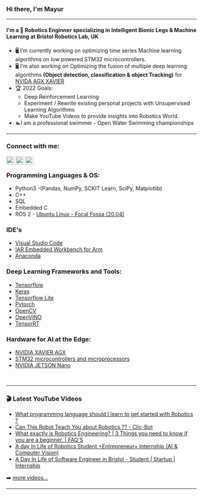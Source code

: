### Hi there, I'm Mayur
---
#### I'm a 🤖 Robotics Enginner specializing in Intelligent Bionic Legs & Machine Learning at Bristol Robotics Lab, UK 

- 🖥️ I’m currently working on optimizing time series Machine learning algorithms on low powered STM32 microcontrollers.
- 🖥️ I’m also working on Optimizing the fusion of multiple deep learning algorithms **(Object detection, classification & object Tracking)** for [NVIDA AGX XAVIER](https://www.nvidia.com/en-gb/autonomous-machines/embedded-systems/jetson-agx-xavier/)
- 🏆 2022 Goals: 
    -  Deep Reinforcement Learning
    -  Experiment / Rewrite existing personal projects with Unsupervised Learning Algorithms 
    -  Make YouTube Videos to provide insights into Robotics World.
- 🏊I am a professional swimmer - Open Water Swimming championships

---
### Connect with me:

[<img align="left" alt="codeSTACKr | YouTube" width="22px" src="https://cdn.jsdelivr.net/npm/simple-icons@v3/icons/youtube.svg" />][youtube]
[<img align="left" alt="codeSTACKr | LinkedIn" width="22px" src="https://cdn.jsdelivr.net/npm/simple-icons@v3/icons/linkedin.svg" />][linkedin]
[<img align="left" alt="codeSTACKr | Instagram" width="22px" src="https://cdn.jsdelivr.net/npm/simple-icons@v3/icons/instagram.svg" />][instagram]

<br />

### Programming Languages & OS:

+ Python3 -(Pandas, NumPy, SCKIT Learn, SciPy, Matplotlib)
+ C++
+ SQL
+ Embedded C
+ ROS 2 - [Ubuntu Linux - Focal Fossa (20.04)](https://docs.ros.org/en/foxy/Installation/Ubuntu-Development-Setup.html)

### IDE's

+ [Visual Studio Code](https://code.visualstudio.com/)
+ [IAR Embedded Workbench for Arm](https://www.iar.com/ewarm)
+ [Anaconda](https://www.anaconda.com/)

### Deep Learning Frameworks and Tools:

+ [Tensorflow](https://www.tensorflow.org/)
+ [Keras](https://keras.io/)
+ [Tensorflow Lite](https://www.tensorflow.org/lite)
+ [Pytorch](https://pytorch.org/)
+ [OpenCV](https://opencv.org/)
+ [OpenVINO](https://docs.openvino.ai/latest/index.html#)
+ [TensorRT](https://developer.nvidia.com/tensorrt)

### Hardware for AI at the Edge:

+ [NVIDIA XAVIER AGX](https://www.nvidia.com/en-gb/autonomous-machines/embedded-systems/jetson-agx-xavier/)
+ [STM32 microcontrollers and microprocessors](https://www.st.com/content/st_com/en/products/development-tools/software-development-tools/stm32-software-development-tools/stm32-configurators-and-code-generators/stm32cubemx.html?dl=FcxX%2FvoI3lbBIzBQihs6ZQ%3D%3D%2CDi9FT5BdSYcLLQtwi9PNQJTotoY5PdRxzxavFrG42lq%2FED9qhaRX4lDvpd3MgB7mZ6XU04YxIetCAXaQwFGN8dyz5DEXiUmD2TOW0RAY7r0UT%2FdMtpaqYoH3mtz6qUdcMwf8z4cza4RAnIpD1Rz1a%2BbVZ59ZCa8T55gCddQt%2FFSfllHxpwGR97jp6%2FDEzHvKLJKcJkNd53uaxFxPhzVoxBu9bO0gT9xcfbMGDcnY1UMbCK0MvyXpNIcjQxYqAlHj%2FOqAzV0R1hiyiuiGBMt3eqc8gINzsBwqRk0Ejf7P86koCJnVqYjY%2BbE6At25CcjyLHnnScQWKYRdPpIh5NQqWWtRDl7lfBo3XznUJXHiNEs%3D)
+ [NVIDIA JETSON Nano](https://developer.nvidia.com/embedded/jetson-nano-developer-kit)


<br />

---

### 🎬 Latest YouTube Videos

<!-- YOUTUBE:START -->
- [What programming language should I learn to get started with Robotics ?](https://www.youtube.com/watch?v=DTBSpbNhaCs)
- [Can This Robot Teach You about Robotics ?? - Clic-Bot](https://www.youtube.com/watch?v=n8pA9jj6Idk)
- [What exactly is Robotics Engineering? | 3 Things you need to know if you are a beginner. | FAQ&#39;S](https://www.youtube.com/watch?v=NlOcSPDFnk0)
- [A day In Life of Robotics Student +Entrepreneur+ Internship &lpar;AI &amp; Computer Vision&rpar;](https://www.youtube.com/watch?v=tx3zZeK8jYs)
- [A Day In Life of Software Engineer in Bristol  - Student | Startup | Internship](https://www.youtube.com/watch?v=J-1p3k0ChW0)
<!-- YOUTUBE:END -->

➡️ [more videos...](https://youtube.com/LetsTalkWithRobots)

---

[youtube]: https://www.youtube.com/c/LetsTalkWithRobots
[instagram]: https://www.instagram.com/lets_talk_with_robots/
[linkedin]: https://www.linkedin.com/in/mayurhulke/

